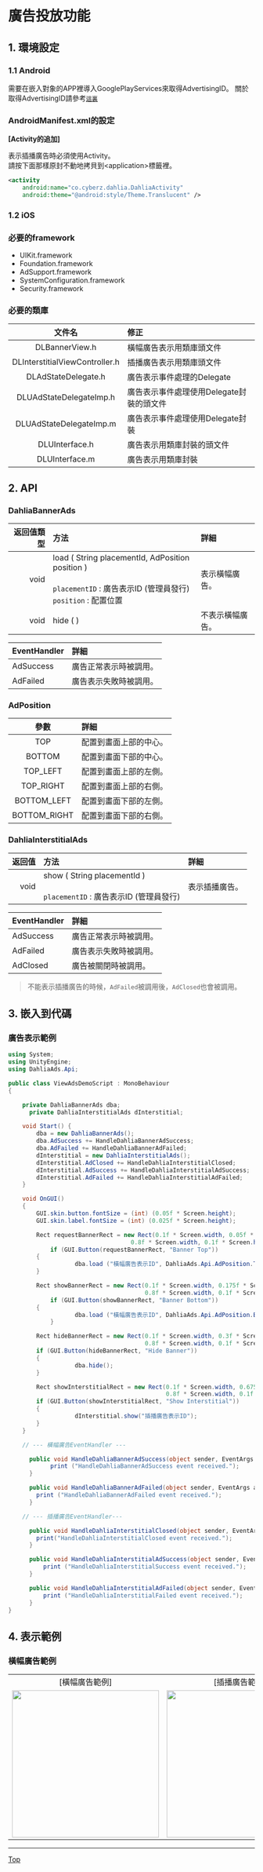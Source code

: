# 廣告投放功能

## 1. 環境設定

### 1.1 Android

需要在嵌入對象的APP裡導入GooglePlayServices來取得AdvertisingID。
關於取得AdvertisingID請參考[`這裏`](/lang/zh-tw/doc/google_play_services/README.md)

### AndroidManifest.xml的設定

**[Activity的追加]**

表示插播廣告時必須使用Activity。<br>
請按下面那樣原封不動地拷貝到&lt;application&gt;標籤裡。

```xml
<activity
    android:name="co.cyberz.dahlia.DahliaActivity"
    android:theme="@android:style/Theme.Translucent" />
```

### 1.2 iOS

### 必要的framework

* UIKit.framework
* Foundation.framework
* AdSupport.framework
* SystemConfiguration.framework
* Security.framework

### 必要的類庫

|文件名|修正|
|:---:|:---|
|DLBannerView.h|橫幅廣告表示用類庫頭文件|
|DLInterstitialViewController.h|插播廣告表示用類庫頭文件|
|DLAdStateDelegate.h|廣告表示事件處理的Delegate|
|DLUAdStateDelegateImp.h|廣告表示事件處理使用Delegate封裝的頭文件|
|DLUAdStateDelegateImp.m|廣告表示事件處理使用Delegate封裝|
|DLUInterface.h|廣告表示用類庫封裝的頭文件|
|DLUInterface.m|廣告表示用類庫封裝|

## 2. API

### DahliaBannerAds

|返回值類型|方法|詳細|
|---:|:---|:---|
|void|load ( String placementId, AdPosition position )<br><br>`placementID` : 廣告表示ID (管理員發行)<br>`position` : 配置位置|表示橫幅廣告。|
|void|hide (  )|不表示橫幅廣告。|

|EventHandler|詳細|
|:---|:---|
|AdSuccess|廣告正常表示時被調用。|
|AdFailed|廣告表示失敗時被調用。|


### AdPosition

|參數|詳細|
|:---:|:---|
|TOP|配置到畫面上部的中心。|
|BOTTOM|配置到畫面下部的中心。|
|TOP_LEFT|配置到畫面上部的左側。|
|TOP_RIGHT|配置到畫面上部的右側。|
|BOTTOM_LEFT|配置到畫面下部的左側。|
|BOTTOM_RIGHT|配置到畫面下部的右側。|


### DahliaInterstitialAds

|返回值|方法|詳細|
|---:|:---|:---|
|void|show ( String placementId )<br><br>`placementID` : 廣告表示ID (管理員發行)|表示插播廣告。|

|EventHandler|詳細|
|:---|:---|
|AdSuccess|廣告正常表示時被調用。|
|AdFailed|廣告表示失敗時被調用。|
|AdClosed|廣告被關閉時被調用。|

> 不能表示插播廣告的時候，`AdFailed`被調用後，`AdClosed`也會被調用。

## 3. 嵌入到代碼

### 廣告表示範例

```cs
using System;
using UnityEngine;
using DahliaAds.Api;

public class ViewAdsDemoScript : MonoBehaviour
{

    private DahliaBannerAds dba;
	  private DahliaInterstitialAds dInterstitial;

    void Start() {
  		dba = new DahliaBannerAds();
  		dba.AdSuccess += HandleDahliaBannerAdSuccess;
  		dba.AdFailed += HandleDahliaBannerAdFailed;
  		dInterstitial = new DahliaInterstitialAds();
  		dInterstitial.AdClosed += HandleDahliaInterstitialClosed;
  		dInterstitial.AdSuccess += HandleDahliaInterstitialAdSuccess;
  		dInterstitial.AdFailed += HandleDahliaInterstitialAdFailed;
  	}

    void OnGUI()
    {
        GUI.skin.button.fontSize = (int) (0.05f * Screen.height);
        GUI.skin.label.fontSize = (int) (0.025f * Screen.height);

        Rect requestBannerRect = new Rect(0.1f * Screen.width, 0.05f * Screen.height,
                                   0.8f * Screen.width, 0.1f * Screen.height);
		    if (GUI.Button(requestBannerRect, "Banner Top"))
        {
			       dba.load ("橫幅廣告表示ID", DahliaAds.Api.AdPosition.TOP);
        }

        Rect showBannerRect = new Rect(0.1f * Screen.width, 0.175f * Screen.height,
                                       0.8f * Screen.width, 0.1f * Screen.height);
		    if (GUI.Button(showBannerRect, "Banner Bottom"))
        {
			       dba.load ("橫幅廣告表示ID", DahliaAds.Api.AdPosition.BOTTOM_LEFT);
		    }

        Rect hideBannerRect = new Rect(0.1f * Screen.width, 0.3f * Screen.height,
                                       0.8f * Screen.width, 0.1f * Screen.height);
        if (GUI.Button(hideBannerRect, "Hide Banner"))
        {
			       dba.hide();
        }

        Rect showInterstitialRect = new Rect(0.1f * Screen.width, 0.675f * Screen.height,
                                             0.8f * Screen.width, 0.1f * Screen.height);
        if (GUI.Button(showInterstitialRect, "Show Interstitial"))
        {
			       dInterstitial.show("插播廣告表示ID");
        }
    }

    // --- 橫幅廣告EventHandler ---

	  public void HandleDahliaBannerAdSuccess(object sender, EventArgs args) {
		    print ("HandleDahliaBannerAdSuccess event received.");
	  }

	  public void HandleDahliaBannerAdFailed(object sender, EventArgs args) {
  		print ("HandleDahliaBannerAdFailed event received.");
	  }

    // --- 插播廣告EventHandler---

	  public void HandleDahliaInterstitialClosed(object sender, EventArgs args) {
  		print("HandleDahliaInterstitialClosed event received.");
	  }

	  public void HandleDahliaInterstitialAdSuccess(object sender, EventArgs args) {
		  print ("HandleDahliaInterstitialSuccess event received.");
	  }

	  public void HandleDahliaInterstitialAdFailed(object sender, EventArgs args) {
		  print ("HandleDahliaInterstitialFailed event received.");
	  }
}
```

## 4. 表示範例

### 橫幅廣告範例

<table>
<tr>
<td align="center" style="border-style:none;">[橫幅廣告範例]</td>
<td align="center" style="border-style:none;">[插播廣告範例]</td>
</tr>
<tr>
<td style="border-style:none;"><img src="./sample_banner.png" width="300px"/></td>
<td style="border-style:none;"><img src="./sample_interstitial.png" width="300px"/></td>
</tr>
</table>

---
[Top](/lang/zh-tw/README.md)
